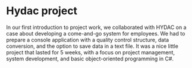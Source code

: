 # Hydac project

In our first introduction to project work, we collaborated with HYDAC on a case about developing a come-and-go system for employees. We had to prepare a console application with a quality control structure, data conversion, and the option to save data in a text file. It was a nice little project that lasted for 5 weeks, with a focus on project management, system development, and basic object-oriented programming in C#.
